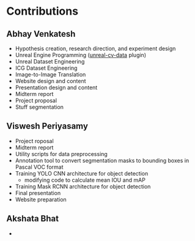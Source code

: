 # Contributions

## Abhay Venkatesh

* Hypothesis creation, research direction, and experiment design
* Unreal Engine Programming ([unreal-cv-data](https://github.com/abhay-venkatesh/unreal-cv-data) plugin)
* Unreal Dataset Engineering
* ICG Dataset Engineering
* Image-to-Image Translation
* Website design and content
* Presentation design and content
* Midterm report
* Project proposal
* Stuff segmentation

  
## Viswesh Periyasamy

* Project roposal
* Midterm report
* Utility scripts for data preprocessing
* Annotation tool to convert segmentation masks to bounding boxes in Pascal VOC format
* Training YOLO CNN architecture for object detection
  * modifying code to calculate mean IOU and mAP
* Training Mask RCNN architecture for object detection
* Final presentation
* Website preparation
  
## Akshata Bhat

* 
